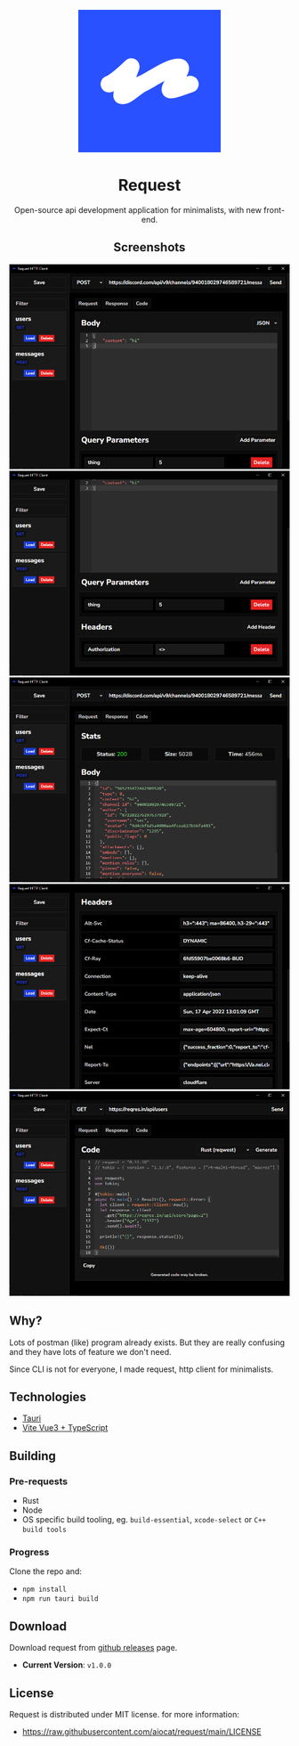 <div align="center">

![Logo](/public/logo.png)
# Request
Open-source api development application for minimalists, with new front-end.
## Screenshots
![s1](/public/ss1.png)
![s2](/public/ss2.png)
![s3](/public/ss3.png)
![s4](/public/ss4.png)
![s5](/public/ss5.png)

</div>

## Why?
Lots of postman (like) program already exists. But they are really confusing and they have lots of feature we don't need. 

Since CLI is not for everyone, I made request, http client for minimalists.


## Technologies
- [Tauri](https://tauri.studio/)
- [Vite Vue3 + TypeScript](https://vitejs.dev/)

## Building
### Pre-requests
- Rust
- Node
- OS specific build tooling, eg. `build-essential`, `xcode-select` or `C++ build tools`

### Progress
Clone the repo and:
- `npm install`
- `npm run tauri build`

## Download
Download request from [github releases](https://github.com/aiocat/request/releases/latest) page.
- **Current Version**: `v1.0.0`
## License
Request is distributed under MIT license. for more information:
- https://raw.githubusercontent.com/aiocat/request/main/LICENSE
